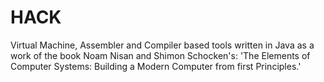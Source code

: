 # HACK
Virtual Machine, Assembler and Compiler based tools written in Java as a work of the book Noam Nisan and Shimon Schocken's: 'The Elements of Computer Systems: Building a Modern Computer from first Principles.'
